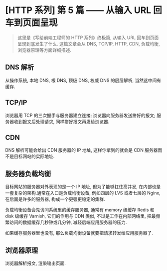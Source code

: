 # [HTTP 系列] 第 5 篇 —— 从输入 URL 回车到页面呈现

> 这里是《写给前端工程师的 HTTP 系列》终极篇, 从输入 URL 回车到页面呈现到底发生了什么. 这篇文章会从 DNS, TCP/IP, HTTP, CDN, 负载均衡, 浏览器原理等方面详细描述.

## DNS 解析

从操作系统, 本地 DNS, 根 DNS, 顶级 DNS, 权威 DNS 的层层解析, 当然这中间有缓存.

## TCP/IP

浏览器用 TCP 的三次握手与服务器建立连接; 浏览器向服务器发送拼好的报文; 服务器收到报文后处理请求, 同样拼好报文再发给浏览器.

## CDN

DNS 解析可能会给出 CDN 服务器的 IP 地址, 这样你拿到的就会是 CDN 服务器而不是目标网站的实际地址.

## 服务器负载均衡

目标网站的服务器对外表现的是一个 IP 地址, 但为了能够扛住高并发, 在内部也是一套复杂的架构.通常在入口是负载均衡设备, 例如四层的 LVS 或者七层的 Nginx, 在后面是许多的服务器, 构成一个更强更稳定的集群.

负载均衡设备会先访问系统里的缓存服务器, 通常有 memory 级缓存 Redis 和 disk 级缓存 Varnish, 它们的作用与 CDN 类似, 不过是工作在内部网络里, 把最频繁访问的数据缓存几秒钟或几分钟, 减轻后端应用服务器的压力.

如果缓存服务器里也没有, 那么负载均衡设备就要把请求转发给应用服务器了.

## 浏览器原理

浏览器解析报文, 渲染输出页面.
